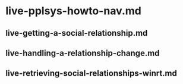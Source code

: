 # live-pplsys-howto-nav.md

## live-getting-a-social-relationship.md

## live-handling-a-relationship-change.md

## live-retrieving-social-relationships-winrt.md
